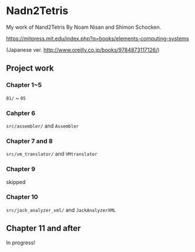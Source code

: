 # Nadn2Tetris
My work of Nand2Tetris By Noam Nisan and Shimon Schocken. 

https://mitpress.mit.edu/index.php?q=books/elements-computing-systems

(Japanese ver. http://www.oreilly.co.jp/books/9784873117126/)

## Project work

### Chapter 1~5

`01/` ~ `05`

### Cahpter 6

`src/assembler/` and `Assembler`

### Chapter 7 and 8

`src/vm_translator/` and `VMtranslator`

### Chapter 9

skipped

### Chapter 10

`src/jack_analyzer_xml/` and `JackAnalyzerXML`

## Chapter 11 and after

In progress!
